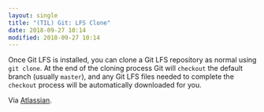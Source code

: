 ```yaml
---
layout: single
title: "(TIL) Git: LFS Clone"
date: 2018-09-27 10:14
modified: 2018-09-27 10:14
---
```


Once Git LFS is installed, you can clone a Git LFS repository as normal using `git clone`.
At the end of the cloning process Git will `checkout` the default branch (usually `master`),
and any Git LFS files needed to complete the `checkout` process will be automatically downloaded for you.

Via [Atlassian](https://www.atlassian.com/git/tutorials/git-lfs).
